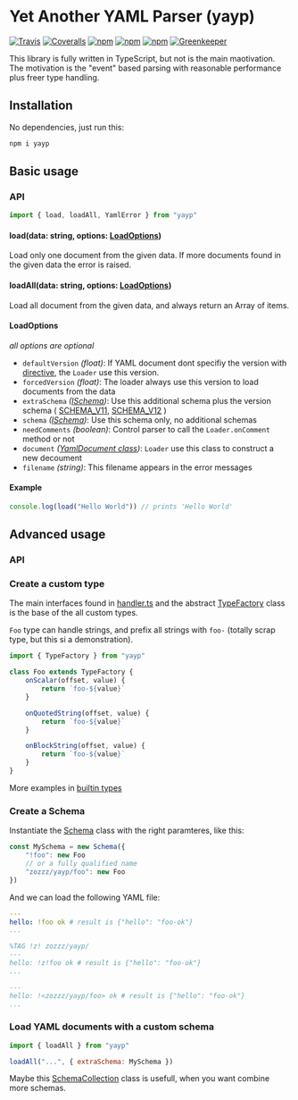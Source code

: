 # Yet Another YAML Parser (yayp)

[![Travis](https://img.shields.io/travis/zozzz/yayp/master.svg?style=flat-square)](https://travis-ci.org/zozzz/yayp)
[![Coveralls](https://img.shields.io/coveralls/zozzz/yayp/master.svg?style=flat-square)](https://coveralls.io/github/zozzz/yayp)
[![npm](https://img.shields.io/npm/v/yayp.svg?style=flat-square)](https://www.npmjs.com/package/yayp)
[![npm](https://img.shields.io/npm/l/yayp.svg?style=flat-square)](https://opensource.org/licenses/MIT)
[![npm](https://img.shields.io/npm/dt/yayp.svg?style=flat-square)](https://www.npmjs.com/package/yayp)
[![Greenkeeper](https://badges.greenkeeper.io/zozzz/yayp.svg)](https://greenkeeper.io/)

This library is fully written in TypeScript, but not is the main maotivation. The motivation is the
"event" based parsing with reasonable performance plus freer type handling.

## Installation

No dependencies, just run this:

```bash
npm i yayp
```

## Basic usage

### API

```javascript
import { load, loadAll, YamlError } from "yayp"
```

#### load(data: string, options: [LoadOptions](#loadoptions))
Load only one document from the given data. If more documents found in the given data
the error is raised.

#### loadAll(data: string, options: [LoadOptions](#loadoptions))
Load all document from the given data, and always return an Array of items.

#### LoadOptions

_all options are optional_

* `defaultVersion` _(float)_:  If YAML document dont specifiy the version with
  [directive](http://www.yaml.org/spec/1.2/spec.html#directive/YAML/),
  the `Loader` use this version.
* `forcedVersion` _(float)_: The loader always use this version to load documents from the data
* `extraSchema` _([ISchema](https://github.com/zozzz/yayp/blob/master/src/schema/schema.ts#L9))_:
  Use this additional schema plus the version schema (
      [SCHEMA_V11](https://github.com/zozzz/yayp/blob/master/src/schema/version-1.1/index.ts#L5),
      [SCHEMA_V12](https://github.com/zozzz/yayp/blob/master/src/schema/version-1.2/index.ts#L6)
  )
* `schema` _([ISchema](https://github.com/zozzz/yayp/blob/master/src/schema/schema.ts#L9))_:
  Use this schema only, no additional schemas
* `needComments` _(boolean)_: Control parser to call the `Loader.onComment` method or not
* `document` _([YamlDocument class](https://github.com/zozzz/yayp/blob/master/src/document.ts#L6))_:
  `Loader` use this class to construct a new decoument
* `filename` _(string)_: This filename appears in the error messages

#### Example

```javascript
console.log(load("Hello World")) // prints 'Hello World'
```

## Advanced usage

### API

### Create a custom type

The main interfaces found in [handler.ts](https://github.com/zozzz/yayp/blob/master/src/handler.ts)
and the abstract [TypeFactory](https://github.com/zozzz/yayp/blob/master/src/schema/type.ts#L5)
class is the base of the all custom types.

`Foo` type can handle strings, and prefix all strings with `foo-` (totally scrap type, but this si a demonstration).

```javascript
import { TypeFactory } from "yayp"

class Foo extends TypeFactory {
    onScalar(offset, value) {
        return `foo-${value}`
    }

    onQuotedString(offset, value) {
        return `foo-${value}`
    }

    onBlockString(offset, value) {
        return `foo-${value}`
    }
}
```

More examples in [builtin types](https://github.com/zozzz/yayp/blob/master/src/schema/basic/types.ts)

### Create a Schema

Instantiate the [Schema](https://github.com/zozzz/yayp/blob/master/src/schema/schema.ts#L24)
class with the right paramteres, like this:

```javascript
const MySchema = new Schema({
    "!foo": new Foo
    // or a fully qualified name
    "zozzz/yayp/foo": new Foo
})
```

And we can load the following YAML file:

```yaml
---
hello: !foo ok # result is {"hello": "foo-ok"}
...

%TAG !z! zozzz/yayp/
---
hello: !z!foo ok # result is {"hello": "foo-ok"}
...

---
hello: !<zozzz/yayp/foo> ok # result is {"hello": "foo-ok"}
...
```

### Load YAML documents with a custom schema

```javascript
import { loadAll } from "yayp"

loadAll("...", { extraSchema: MySchema })
```

Maybe this [SchemaCollection](https://github.com/zozzz/yayp/blob/master/src/schema/collection.ts#L6)
class is usefull, when you want combine more schemas.